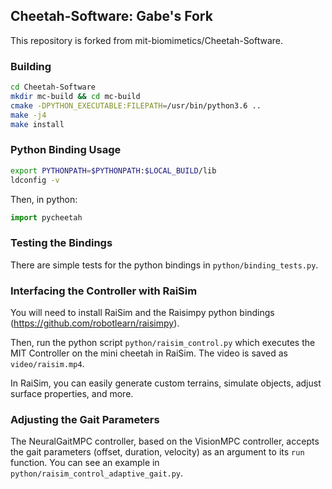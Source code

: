 ## Cheetah-Software: Gabe's Fork

This repository is forked from mit-biomimetics/Cheetah-Software.

### Building

```bash
cd Cheetah-Software
mkdir mc-build && cd mc-build
cmake -DPYTHON_EXECUTABLE:FILEPATH=/usr/bin/python3.6 ..
make -j4
make install
```

### Python Binding Usage

```bash
export PYTHONPATH=$PYTHONPATH:$LOCAL_BUILD/lib
ldconfig -v
```

Then, in python:
```python
import pycheetah
```

### Testing the Bindings

There are simple tests for the python bindings in `python/binding_tests.py`.

### Interfacing the Controller with RaiSim

You will need to install RaiSim and the Raisimpy python bindings (https://github.com/robotlearn/raisimpy).

Then, run the python script `python/raisim_control.py` which executes the MIT Controller on the mini cheetah in RaiSim. The video is saved as `video/raisim.mp4`.

In RaiSim, you can easily generate custom terrains, simulate objects, adjust surface properties, and more.

### Adjusting the Gait Parameters

The NeuralGaitMPC controller, based on the VisionMPC controller, accepts the gait parameters (offset, duration, velocity) as an argument to its `run` function. You can see an example in `python/raisim_control_adaptive_gait.py`.
